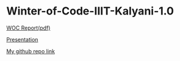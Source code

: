 # Winter-of-Code-IIIT-Kalyani-1.0

[WOC Report(pdf)](WOC-Report_Akshit.pdf)

[Presentation](WOCColorBlindAid_ppt.pptx)

[My github repo link](https://github.com/Akshit17/ColorBlindAid)
